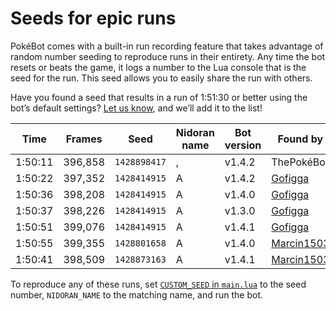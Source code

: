 # Seeds for epic runs

PokéBot comes with a built-in run recording feature that takes advantage of random number seeding to reproduce runs in their entirety. Any time the bot resets or beats the game, it logs a number to the Lua console that is the seed for the run. This seed allows you to easily share the run with others.

Have you found a seed that results in a run of 1:51:30 or better using the bot’s default settings? [Let us know](https://github.com/kylecoburn/PokeBot/issues/4), and we’ll add it to the list!

| Time    | Frames  | Seed         | Nidoran name | Bot version | Found by                                     |
|---------|---------|--------------|--------------|-------------|----------------------------------------------|
| 1:50:11 | 396,858 | `1428898417` | ,            | v1.4.2      | ThePokéBot                                   |
| 1:50:22 | 397,352 | `1428414915` | A            | v1.4.2      | [Gofigga](http://www.twitch.tv/gofigga)      |
| 1:50:36 | 398,208 | `1428414915` | A            | v1.4.0      | [Gofigga](http://www.twitch.tv/gofigga)      |
| 1:50:37 | 398,226 | `1428414915` | A            | v1.3.0      | [Gofigga](http://www.twitch.tv/gofigga)      |
| 1:50:51 | 399,076 | `1428414915` | A            | v1.4.1      | [Gofigga](http://www.twitch.tv/gofigga)      |
| 1:50:55 | 399,355 | `1428801658` | A            | v1.4.0      | [Marcin1503](https://github.com/Marcin1503)  |
| 1:50:41 | 398,509 | `1428873163` | A            | v1.4.1      | [Marcin1503](https://github.com/Marcin1503)  |

To reproduce any of these runs, set [`CUSTOM_SEED` in `main.lua`](https://github.com/kylecoburn/PokeBot/blob/27aa1dcd2cec1bbe25607fa346836f63b349ad5f/main.lua#L5) to the seed number, `NIDORAN_NAME` to the matching name, and run the bot.
